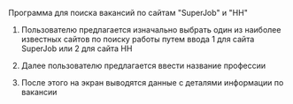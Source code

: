 Программа для поиска вакансий по сайтам "SuperJob" и "HH"

1. Пользователю предлагается изначально выбрать один из наиболее известных сайтов
по поиску работы путем ввода 1 для сайта SuperJob или 2 для сайта HH

2. Далее пользователю предлагается ввести название профессии

3. После этого на экран выводятся данные с деталями информации по вакансии 

